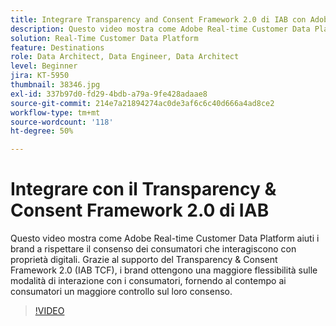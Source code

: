 ```yaml
---
title: Integrare Transparency and Consent Framework 2.0 di IAB con Adobe Real-time Customer Data Platform
description: Questo video mostra come Adobe Real-time Customer Data Platform aiuti i brand a rispettare il consenso dei consumatori che interagiscono con proprietà digitali. Grazie al supporto del Transparency & Consent Framework 2.0 (IAB TCF), i brand ottengono una maggiore flessibilità sulle modalità di interazione con i consumatori, fornendo al contempo ai consumatori un maggiore controllo sul loro consenso.
solution: Real-Time Customer Data Platform
feature: Destinations
role: Data Architect, Data Engineer, Data Architect
level: Beginner
jira: KT-5950
thumbnail: 38346.jpg
exl-id: 337b97d0-fd29-4bdb-a79a-9fe428adaae8
source-git-commit: 214e7a21894274ac0de3af6c6c40d666a4ad8ce2
workflow-type: tm+mt
source-wordcount: '118'
ht-degree: 50%

---
```


# Integrare con il Transparency &amp; Consent Framework 2.0 di IAB

Questo video mostra come Adobe Real-time Customer Data Platform aiuti i brand a rispettare il consenso dei consumatori che interagiscono con proprietà digitali. Grazie al supporto del Transparency &amp; Consent Framework 2.0 (IAB TCF), i brand ottengono una maggiore flessibilità sulle modalità di interazione con i consumatori, fornendo al contempo ai consumatori un maggiore controllo sul loro consenso.

>[!VIDEO](https://video.tv.adobe.com/v/38346?quality=12&learn=on)
